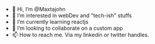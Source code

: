 - 👋 Hi, I’m @Maxtajohn 
- 👀 I’m interested in webDev and "tech-ish" stuffs
- 🌱 I’m currently learning reactjs
- 💞️ I’m looking to collaborate on a custom app
- 📫 How to reach me. Via my linkedin or twitter handles.

<!---
Maxtajohn/Maxtajohn is a ✨ special ✨ repository because its `README.md` (this file) appears on your GitHub profile.
You can click the Preview link to take a look at your changes.
--->
